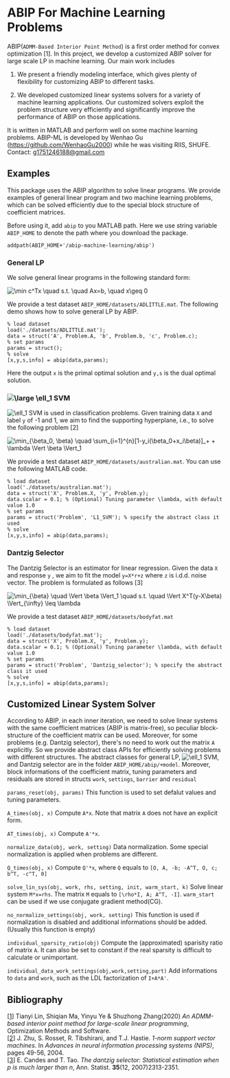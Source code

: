 # ABIP For Machine Learning Problems

ABIP(`ADMM-Based Interior Point Method`) is a first order method for convex optimization [1]. In this project, we develop a customized ABIP solver for large scale LP in machine learning. Our main work includes

1.  We present a friendly modeling interface, which gives plenty of flexibility for customizing ABIP to different tasks.

2. We developed customized linear systems solvers for a variety of machine learning applications. Our customized solvers exploit the problem structure very efficiently and significantly improve the performance of ABIP on those applications. 

It is written in MATLAB and perform well on some machine learning problems.
ABIP-ML is developed by Wenhao Gu (https://github.com/WenhaoGu2000) while he was visiting RIIS, SHUFE. Contact: g1751246188@gmail.com

## Examples
This package uses the ABIP algorithm to solve linear programs. We provide examples of general linear program and two machine learning problems, which can be solved efficiently due to the special block structure of coefficient matrices.

Before using it, add `abip` to you MATLAB path. Here we use string variable `ABIP_HOME` to denote the path where you download the package.
```
addpath(ABIP_HOME+'/abip-machine-learning/abip')
```
### General LP
We solve general linear programs in the following standard form:

<img src="https://latex.codecogs.com/svg.latex?\min&space;c^Tx&space;\quad&space;s.t.&space;\quad&space;Ax=b,&space;\quad&space;x\geq&space;0" title="\min c^Tx \quad s.t. \quad Ax=b, \quad x\geq 0" />

We provide a test dataset `ABIP_HOME/datasets/ADLITTLE.mat`. The following demo shows how to solve general LP by ABIP.
```
% load dataset
load('./datasets/ADLITTLE.mat');
data = struct('A', Problem.A, 'b', Problem.b, 'c', Problem.c);
% set params
params = struct();
% solve
[x,y,s,info] = abip(data,params);
```
Here the output `x` is the primal optimal solution and `y,s` is the dual optimal solution. 

### <img src="https://latex.codecogs.com/svg.latex?\large&space;\ell_1" title="\large \ell_1" /> SVM
<img src="https://latex.codecogs.com/svg.latex?\ell_1" title="\ell_1" /> SVM is used in classification problems. Given training data `X` and label `y` of -1 and 1, we aim to find the supporting hyperplane, i.e., to solve the following problem [2]

<img src="https://latex.codecogs.com/svg.latex?\min_{\beta_0,&space;\beta}&space;\quad&space;\sum_{i=1}^{n}[1-y_i(\beta_0&plus;x_i\beta)]_&plus;&space;&plus;&space;\lambda&space;\Vert&space;\beta&space;\Vert_1" title="\min_{\beta_0, \beta} \quad \sum_{i=1}^{n}[1-y_i(\beta_0+x_i\beta)]_+ + \lambda \Vert \beta \Vert_1" />

We provide a test dataset `ABIP_HOME/datasets/australian.mat`. You can use the following MATLAB code.

```
% load dataset
load('./datasets/australian.mat');
data = struct('X', Problem.X, 'y', Problem.y);
data.scalar = 0.1; % (Optional) Tuning parameter \lambda, with default value 1.0
% set params
params = struct('Problem', 'L1_SVM'); % specify the abstract class it used
% solve
[x,y,s,info] = abip(data,params);
```


### Dantzig Selector
The Dantzig Selector is an estimator for linear regression. Given the data `X` and response `y` , we aim to fit the model `y=X*r+z` where `z` is i.d.d. noise vector.  The problem is formulated as follows [3]

<img src="https://latex.codecogs.com/svg.latex?\min_{\beta}&space;\quad&space;\Vert&space;\beta&space;\Vert_1&space;\quad&space;s.t.&space;\quad&space;\Vert&space;X^T(y-X\beta)&space;\Vert_{\infty}&space;\leq&space;\lambda" title="\min_{\beta} \quad \Vert \beta \Vert_1 \quad s.t. \quad \Vert X^T(y-X\beta) \Vert_{\infty} \leq \lambda" />

We provide a test dataset `ABIP_HOME/datasets/bodyfat.mat`

```
% load dataset
load('./datasets/bodyfat.mat');
data = struct('X', Problem.X, 'y', Problem.y);
data.scalar = 0.1; % (Optional) Tuning parameter \lambda, with default value 1.0
% set params
params = struct('Problem', 'Dantzig_selector'); % specify the abstract class it used
% solve
[x,y,s,info] = abip(data,params);
```

## Customized Linear System Solver
According to ABIP, in each inner iteration, we need to solve linear systems with the same coefficient matrices (ABIP is matrix-free), so peculiar block-structure of the coefficient matrix can be used. Moreover, for some problems (e.g. Dantzig selector), there's no need to work out the matrix `A` explicitly. So we provide abstract class APIs for efficiently solving problems with different structures. The abstract classes for general LP, <img src="https://latex.codecogs.com/svg.latex?\ell_1" title="\ell_1" /> SVM, and Dantzig selector are in the folder `ABIP_HOME/abip/+model`. Moreover, block informations of the coefficient matrix, tuning parameters and residuals are stored in structs  `work`, `settings`, `barrier` and  `residual`  

`params_reset(obj, params)` This function is used to set defalut values and tuning parameters.

`A_times(obj, x)` Compute `A*x`. Note that matrix `A` does not have an explicit form.

`AT_times(obj, x)` Compute `A'*x`.

`normalize_data(obj, work, setting)` Data normalization. Some special normalization is applied when problems are different.

`Q_times(obj, x)` Compute `Q'*x`, where `Q` equals to `[O, A, -b; -A^T, O, c; b^T, -c^T, 0]`

`solve_lin_sys(obj, work, rhs, setting, init, warm_start, k)` Solve linear system `M*x=rhs`. The matrix `M` equals to `[\rho*I, A; A^T, -I]`. `warm_start` can be used if we use conjugate gradient method(CG).

`no_normalize_settings(obj, work, setting)` This function is used if normalization is disabled and additional informations should be added. (Usually this function is empty)

`individual_sparsity_ratio(obj)` Compute the (approximated) sparisity ratio of matrix `A`. It can also be set to constant if the real sparsity is difficult to calculate or unimportant.

`individual_data_work_settings(obj,work,setting,part)` Add informations to `data` and `work`, such as the LDL factorization of `I+A*A'`.

## Bibliography
[[1](https://arxiv.org/abs/1805.12344)] Tianyi Lin, Shiqian Ma, Yinyu Ye & Shuzhong Zhang(2020) *An ADMM-based interior point method for large-scale linear programming*, Optimization Methods and Software.  
[[2](https://papers.nips.cc/paper/2003/hash/49d4b2faeb4b7b9e745775793141e2b2-Abstract.html)] J. Zhu, S. Rosset, R. Tibshirani, and T.J. Hastie. *1-norm support vector machines*. In *Advances in neural information processing systems (NIPS)*, pages 49-56, 2004.  
[[3](https://arxiv.org/abs/math/0506081)] E. Candes and T. Tao. *The dantzig selector: Statistical estimation when p is much larger than n*, Ann. Statist. **35**(12, 2007)2313-2351.  
